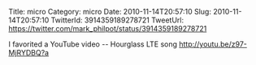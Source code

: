 Title: micro
Category: micro
Date: 2010-11-14T20:57:10
Slug: 2010-11-14T20:57:10
TwitterId: 3914359189278721
TweetUrl: https://twitter.com/mark_philpot/status/3914359189278721

I favorited a YouTube video -- Hourglass LTE song http://youtu.be/z97-MjRYDBQ?a